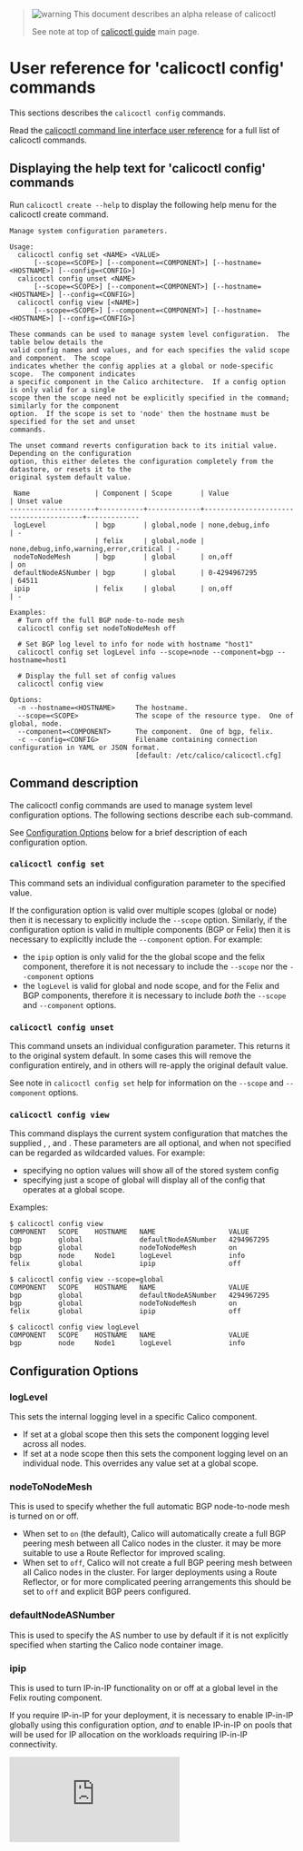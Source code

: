 > ![warning](../images/warning.png) This document describes an alpha release of calicoctl
>
> See note at top of [calicoctl guide](../README.md) main page.

# User reference for 'calicoctl config' commands

This sections describes the `calicoctl config` commands.

Read the [calicoctl command line interface user reference](../calicoctl.md) 
for a full list of calicoctl commands.

## Displaying the help text for 'calicoctl config' commands

Run `calicoctl create --help` to display the following help menu for the 
calicoctl create command.

```
Manage system configuration parameters.

Usage:
  calicoctl config set <NAME> <VALUE>
      [--scope=<SCOPE>] [--component=<COMPONENT>] [--hostname=<HOSTNAME>] [--config=<CONFIG>]
  calicoctl config unset <NAME>
      [--scope=<SCOPE>] [--component=<COMPONENT>] [--hostname=<HOSTNAME>] [--config=<CONFIG>]
  calicoctl config view [<NAME>]
      [--scope=<SCOPE>] [--component=<COMPONENT>] [--hostname=<HOSTNAME>] [--config=<CONFIG>]

These commands can be used to manage system level configuration.  The table below details the
valid config names and values, and for each specifies the valid scope and component.  The scope
indicates whether the config applies at a global or node-specific scope.  The component indicates
a specific component in the Calico architecture.  If a config option is only valid for a single
scope then the scope need not be explicitly specified in the command; similarly for the component
option.  If the scope is set to 'node' then the hostname must be specified for the set and unset
commands.

The unset command reverts configuration back to its initial value.  Depending on the configuration
option, this either deletes the configuration completely from the datastore, or resets it to the
original system default value.

 Name                | Component | Scope       | Value                                  | Unset value
---------------------+-----------+-------------+----------------------------------------+-------------
 logLevel            | bgp       | global,node | none,debug,info                        | -
                     | felix     | global,node | none,debug,info,warning,error,critical | -
 nodeToNodeMesh      | bgp       | global      | on,off                                 | on
 defaultNodeASNumber | bgp       | global      | 0-4294967295                           | 64511
 ipip                | felix     | global      | on,off                                 | -

Examples:
  # Turn off the full BGP node-to-node mesh
  calicoctl config set nodeToNodeMesh off

  # Set BGP log level to info for node with hostname "host1"
  calicoctl config set logLevel info --scope=node --component=bgp --hostname=host1

  # Display the full set of config values
  calicoctl config view

Options:
  -n --hostname=<HOSTNAME>     The hostname.
  --scope=<SCOPE>              The scope of the resource type.  One of global, node.
  --component=<COMPONENT>      The component.  One of bgp, felix.
  -c --config=<CONFIG>         Filename containing connection configuration in YAML or JSON format.
                               [default: /etc/calico/calicoctl.cfg]
```

## Command description
The calicoctl config commands are used to manage system level configuration options.
The following sections describe each sub-command.

See [Configuration Options](#configuration-options) below for a brief description of each
configuration option.

### `calicoctl config set`
This command sets an individual configuration parameter to the specified value.

If the configuration option is valid over multiple scopes (global or node) then it is necessary
to explicitly include the `--scope` option.  Similarly, if the configuration option is valid in multiple
components (BGP or Felix) then it is necessary to explicitly include the `--component` option.
For example:
-  the  `ipip` option is only valid for the the global scope and the felix component, therefore it is
   not necessary to include the `--scope` nor the `--component` options
-  the `logLevel` is valid for global and node scope, and for the Felix and BGP components, therefore it
   is necessary to include *both* the `--scope` and `--component` options.

### `calicoctl config unset`
This command unsets an individual configuration parameter.  This returns it to the original system
default.  In some cases this will remove the configuration entirely, and in others will re-apply the original
default value.

See note in `calicoctl config set` help for information on the `--scope` and  `--component` options.

### `calicoctl config view`
This command displays the current system configuration that matches the supplied <NAME>, <SCOPE>, <COMPONENT> and
<HOSTNAME>.  These parameters are all optional, and when not specified can be regarded as wildcarded values. For 
example:
-  specifying no option values will show all of the stored system config
-  specifying just a scope of global will display all of the config that operates at a global scope.

Examples:

```
$ calicoctl config view
COMPONENT   SCOPE    HOSTNAME   NAME                  VALUE        
bgp         global              defaultNodeASNumber   4294967295   
bgp         global              nodeToNodeMesh        on           
bgp         node     Node1      logLevel              info       
felix       global              ipip                  off          

$ calicoctl config view --scope=global
COMPONENT   SCOPE    HOSTNAME   NAME                  VALUE        
bgp         global              defaultNodeASNumber   4294967295   
bgp         global              nodeToNodeMesh        on           
felix       global              ipip                  off          

$ calicoctl config view logLevel
COMPONENT   SCOPE    HOSTNAME   NAME                  VALUE        
bgp         node     Node1      logLevel              info       
```

## Configuration Options

### logLevel
This sets the internal logging level in a specific Calico component.

-  If set at a global scope then this sets the component logging level across all nodes.
-  If set at a node scope then this sets the component logging level on an individual node.  This
   overrides any value set at a global scope.

### nodeToNodeMesh
This is used to specify whether the full automatic BGP node-to-node mesh is turned on or off.

-  When set to `on` (the default), Calico will automatically create a full BGP peering mesh between
   all Calico nodes in the cluster.
   it may be more suitable to use a Route Reflector for improved scaling.
-  When set to `off`, Calico will not create a full BGP peering mesh between all Calico nodes in the
   cluster.  For larger deployments using a Route Reflector, or for more complicated peering
   arrangements this should be set to `off` and explicit BGP peers configured.

### defaultNodeASNumber
This is used to specify the AS number to use by default if it is not explicitly specified when 
starting the Calico node container image.

### ipip
This is used to turn IP-in-IP functionality on or off at a global level in the Felix routing
component.

If you require IP-in-IP for your deployment, it is necessary to enable IP-in-IP globally using
this configuration option, *and* to enable IP-in-IP on pools that will be used for IP allocation
on the workloads requiring IP-in-IP connectivity.

[![Analytics](https://calico-ga-beacon.appspot.com/UA-52125893-3/libcalico-go/docs/calicoctl/commands/config.md?pixel)](https://github.com/igrigorik/ga-beacon)
